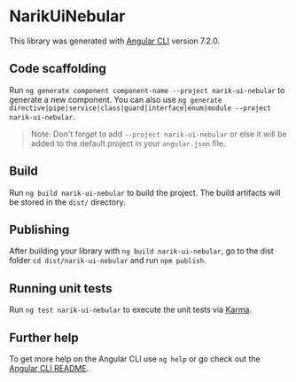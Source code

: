 # NarikUiNebular

This library was generated with [Angular CLI](https://github.com/angular/angular-cli) version 7.2.0.

## Code scaffolding

Run `ng generate component component-name --project narik-ui-nebular` to generate a new component. You can also use `ng generate directive|pipe|service|class|guard|interface|enum|module --project narik-ui-nebular`.
> Note: Don't forget to add `--project narik-ui-nebular` or else it will be added to the default project in your `angular.json` file. 

## Build

Run `ng build narik-ui-nebular` to build the project. The build artifacts will be stored in the `dist/` directory.

## Publishing

After building your library with `ng build narik-ui-nebular`, go to the dist folder `cd dist/narik-ui-nebular` and run `npm publish`.

## Running unit tests

Run `ng test narik-ui-nebular` to execute the unit tests via [Karma](https://karma-runner.github.io).

## Further help

To get more help on the Angular CLI use `ng help` or go check out the [Angular CLI README](https://github.com/angular/angular-cli/blob/master/README.md).
